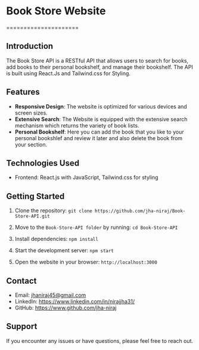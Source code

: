 # Book Store Website
=====================

## Introduction
The Book Store API is a RESTful API that allows users to search for books, add books to their personal bookshelf, and manage their bookshelf. The API is built using React.Js and Tailwind.css for Styling.

## Features
- **Responsive Design**: The website is optimized for various devices and screen sizes.
- **Extensive Search**: The Website is equipped with the extensive search mechanism which returns the variety of book lists.
- **Personal Bookshelf**: Here you can add the book that you like to your personal bookshlef and review it later and also delete the book from your section.

## Technologies Used
- Frontend: React.js with JavaScript, Tailwind.css for styling

## Getting Started
1. Clone the repository:
   `git clone https://github.com/jha-niraj/Book-Store-API.git`
   
2. Move to the `Book-Store-API folder` by running:
   `cd Book-Store-API`
   
3. Install dependencies:
   `npm install`
   
4. Start the development server:
   `npm start`
   
5. Open the website in your browser:
   `http://localhost:3000`

## Contact
- Email: jhaniraj45@gmail.com
- LinkedIn: https://www.linkedin.com/in/nirajjha31/
- GitHub: https://www.github.com/jha-niraj

## Support
If you encounter any issues or have questions, please feel free to reach out.
